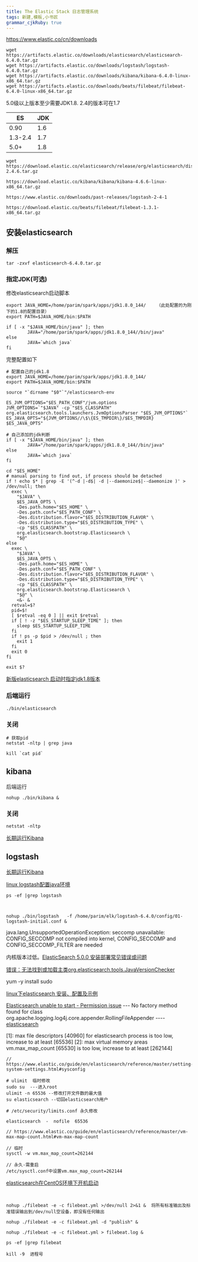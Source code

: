```yaml
---
title: The Elastic Stack 日志管理系统
tags: 新建,模板,小书匠
grammar_cjkRuby: true
---
```


https://www.elastic.co/cn/downloads

```
wget https://artifacts.elastic.co/downloads/elasticsearch/elasticsearch-6.4.0.tar.gz
wget https://artifacts.elastic.co/downloads/logstash/logstash-6.4.0.tar.gz
wget https://artifacts.elastic.co/downloads/kibana/kibana-6.4.0-linux-x86_64.tar.gz
wget https://artifacts.elastic.co/downloads/beats/filebeat/filebeat-6.4.0-linux-x86_64.tar.gz
```
 5.0级以上版本至少需要JDK1.8.
 2.4的版本可在1.7

|ES  | JDK|
|----| --- |
| 0.90 | 1.6 |
| 1.3-2.4 | 1.7|
| 5.0+ | 1.8 |

```
wget https://download.elastic.co/elasticsearch/release/org/elasticsearch/distribution/tar/elasticsearch/2.4.6/elasticsearch-2.4.6.tar.gz

https://download.elastic.co/kibana/kibana/kibana-4.6.6-linux-x86_64.tar.gz

https://www.elastic.co/downloads/past-releases/logstash-2-4-1

https://download.elastic.co/beats/filebeat/filebeat-1.3.1-x86_64.tar.gz
```


## 安装elasticsearch
### 解压
```
tar -zxvf elasticsearch-6.4.0.tar.gz
```
### 指定JDK(可选)
修改elasticsearch启动脚本 
```
export JAVA_HOME=/home/parim/spark/apps/jdk1.8.0_144/    （此处配置的为刚下的1.8的配置目录）
export PATH=$JAVA_HOME/bin:$PATH

if [ -x "$JAVA_HOME/bin/java" ]; then
        JAVA="/home/parim/spark/apps/jdk1.8.0_144//bin/java"
else
        JAVA=`which java`
fi
```
完整配置如下
```
# 配置自己的jdk1.8
export JAVA_HOME=/home/parim/spark/apps/jdk1.8.0_144/
export PATH=$JAVA_HOME/bin:$PATH

source "`dirname "$0"`"/elasticsearch-env

ES_JVM_OPTIONS="$ES_PATH_CONF"/jvm.options
JVM_OPTIONS=`"$JAVA" -cp "$ES_CLASSPATH" org.elasticsearch.tools.launchers.JvmOptionsParser "$ES_JVM_OPTIONS"`
ES_JAVA_OPTS="${JVM_OPTIONS//\$\{ES_TMPDIR\}/$ES_TMPDIR} $ES_JAVA_OPTS"

# 自己添加的jdk判断
if [ -x "$JAVA_HOME/bin/java" ]; then
        JAVA="/home/parim/spark/apps/jdk1.8.0_144//bin/java"
else
        JAVA=`which java`
fi

cd "$ES_HOME"
# manual parsing to find out, if process should be detached
if ! echo $* | grep -E '(^-d |-d$| -d |--daemonize$|--daemonize )' > /dev/null; then
  exec \
    "$JAVA" \
    $ES_JAVA_OPTS \
    -Des.path.home="$ES_HOME" \
    -Des.path.conf="$ES_PATH_CONF" \
    -Des.distribution.flavor="$ES_DISTRIBUTION_FLAVOR" \
    -Des.distribution.type="$ES_DISTRIBUTION_TYPE" \
    -cp "$ES_CLASSPATH" \
    org.elasticsearch.bootstrap.Elasticsearch \
    "$@"
else
  exec \
    "$JAVA" \
    $ES_JAVA_OPTS \
    -Des.path.home="$ES_HOME" \
    -Des.path.conf="$ES_PATH_CONF" \
    -Des.distribution.flavor="$ES_DISTRIBUTION_FLAVOR" \
    -Des.distribution.type="$ES_DISTRIBUTION_TYPE" \
    -cp "$ES_CLASSPATH" \
    org.elasticsearch.bootstrap.Elasticsearch \
    "$@" \
    <&- &
  retval=$?
  pid=$!
  [ $retval -eq 0 ] || exit $retval
  if [ ! -z "$ES_STARTUP_SLEEP_TIME" ]; then
    sleep $ES_STARTUP_SLEEP_TIME
  fi
  if ! ps -p $pid > /dev/null ; then
    exit 1
  fi
  exit 0
fi

exit $?

```
[新版elasticsearch 启动时指定jdk1.8版本](https://blog.csdn.net/u010820857/article/details/81977186)

### 后端运行
```
./bin/elasticsearch
```
### 关闭
```
# 获取pid
netstat -nltp | grep java

kill `cat pid`
```
## kibana
后端运行
```
nohup ./bin/kibana &
```
### 关闭
```
netstat -nltp
```
[长期运行Kibana](https://blog.csdn.net/ASIA_kobe/article/details/53304447)

## logstash
[长期运行Kibana](https://blog.csdn.net/ASIA_kobe/article/details/53304447)

[linux logstash配置java环境](https://blog.csdn.net/singleee/article/details/50979768)

```
ps -ef |grep logstash



nohup ./bin/logstash   -f /home/parim/elk/logstash-6.4.0/config/01-logstash-initial.conf &
```


java.lang.UnsupportedOperationException: seccomp unavailable: CONFIG_SECCOMP not compiled into kernel, CONFIG_SECCOMP and CONFIG_SECCOMP_FILTER are needed

内核版本过低。[ElasticSearch 5.0.0 安装部署常见错误或问题](https://blog.csdn.net/u012246178/article/details/63253531)


[错误：无法找到或加载主类org.elasticsearch.tools.JavaVersionChecker](https://discuss.elastic.co/t/error-could-not-find-or-load-main-class-org-elasticsearch-tools-javaversionchecker/82213)

yum -y install sudo

[linux下elasticsearch 安装、配置及示例](https://blog.csdn.net/sinat_28224453/article/details/51134978)

[Elasticsearch unable to start - Permission issue](https://stackoverflow.com/questions/41057917/elasticsearch-unable-to-start-permission-issue)
---  No factory method found for class org.apache.logging.log4j.core.appender.RollingFileAppender ----
[elasticsearch](https://blog.csdn.net/qq_26712449/article/details/73346474)





[1]: max file descriptors [40960] for elasticsearch process is too low, increase to at least [65536]
[2]: max virtual memory areas vm.max_map_count [65530] is too low, increase to at least [262144]


```
// https://www.elastic.co/guide/en/elasticsearch/reference/master/setting-system-settings.html#sysconfig

# ulimit  临时修改
sudo su  ---进入root
ulimit -n 65536 --修改打开文件数的最大值
su elasticsearch --切回elasticsearch用户

# /etc/security/limits.conf 永久修改

elasticsearch  -  nofile  65536

```
```
// https://www.elastic.co/guide/en/elasticsearch/reference/master/vm-max-map-count.html#vm-max-map-count

// 临时
sysctl -w vm.max_map_count=262144

// 永久-需重启
/etc/sysctl.conf中设置vm.max_map_count=262144
```

[elasticsearch在CentOS环境下开机启动](https://www.cnblogs.com/zhi-leaf/p/8487404.html)

```


nohup ./filebeat -e -c filebeat.yml >/dev/null 2>&1 &  将所有标准输出及标准错误输出到/dev/null空设备，即没有任何输出

nohup ./filebeat -e -c filebeat.yml -d "publish" &

nohup ./filebeat -e -c filebeat.yml > filebeat.log &
```

```
ps -ef |grep filebeat

kill -9  进程号
```